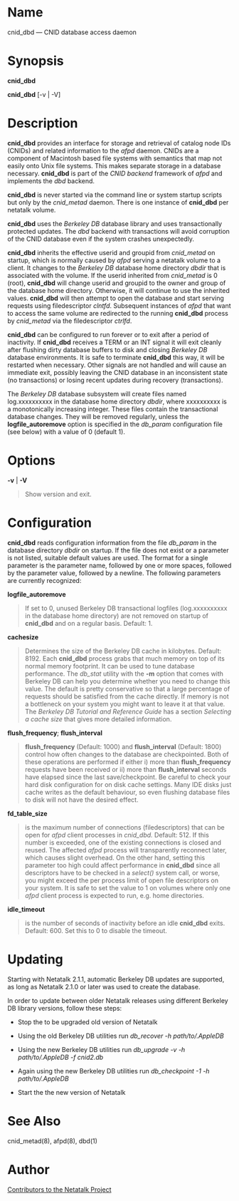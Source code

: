 # Name

cnid_dbd — CNID database access daemon

# Synopsis

**cnid_dbd**

**cnid_dbd** [-v | -V]

# Description

**cnid_dbd** provides an interface for storage and retrieval of catalog
node IDs (CNIDs) and related information to the *afpd* daemon. CNIDs are
a component of Macintosh based file systems with semantics that map not
easily onto Unix file systems. This makes separate storage in a database
necessary. **cnid_dbd** is part of the *CNID backend* framework of *afpd*
and implements the *dbd* backend.

**cnid_dbd** is never started via the command line or system startup
scripts but only by the *cnid_metad* daemon. There is one instance of
**cnid_dbd** per netatalk volume.

**cnid_dbd** uses the *Berkeley DB* database library and uses
transactionally protected updates. The *dbd* backend with transactions
will avoid corruption of the CNID database even if the system crashes
unexpectedly.

**cnid_dbd** inherits the effective userid and groupid from *cnid_metad*
on startup, which is normally caused by *afpd* serving a netatalk volume
to a client. It changes to the *Berkeley DB* database home directory
*dbdir* that is associated with the volume. If the userid inherited from
*cnid_metad* is 0 (root), **cnid_dbd** will change userid and groupid to
the owner and group of the database home directory. Otherwise, it will
continue to use the inherited values. **cnid_dbd** will then attempt to
open the database and start serving requests using filedescriptor
*clntfd*. Subsequent instances of *afpd* that want to access the same
volume are redirected to the running **cnid_dbd** process by *cnid_metad*
via the filedescriptor *ctrlfd*.

**cnid_dbd** can be configured to run forever or to exit after a period of
inactivity. If **cnid_dbd** receives a TERM or an INT signal it will exit
cleanly after flushing dirty database buffers to disk and closing
*Berkeley DB* database environments. It is safe to terminate **cnid_dbd**
this way, it will be restarted when necessary. Other signals are not
handled and will cause an immediate exit, possibly leaving the CNID
database in an inconsistent state (no transactions) or losing recent
updates during recovery (transactions).

The *Berkeley DB* database subsystem will create files named
log.xxxxxxxxxx in the database home directory *dbdir*, where xxxxxxxxxx
is a monotonically increasing integer. These files contain the
transactional database changes. They will be removed regularly, unless
the **logfile_autoremove** option is specified in the *db_param*
configuration file (see below) with a value of 0 (default 1).

# Options

**-v** | **-V**

> Show version and exit.

# Configuration

**cnid_dbd** reads configuration information from the file *db_param* in
the database directory *dbdir* on startup. If the file does not exist or
a parameter is not listed, suitable default values are used. The format
for a single parameter is the parameter name, followed by one or more
spaces, followed by the parameter value, followed by a newline. The
following parameters are currently recognized:

**logfile_autoremove**

> If set to 0, unused Berkeley DB transactional logfiles (log.xxxxxxxxxx
in the database home directory) are not removed on startup of **cnid_dbd**
and on a regular basis. Default: 1.

**cachesize**

> Determines the size of the Berkeley DB cache in kilobytes.
Default: 8192. Each **cnid_dbd** process grabs that much memory on top of
its normal memory footprint. It can be used to tune database
performance. The *db_stat* utility with the **-m** option that comes with
Berkeley DB can help you determine whether you need to change this
value. The default is pretty conservative so that a large percentage of
requests should be satisfied from the cache directly. If memory is not a
bottleneck on your system you might want to leave it at that value. The
*Berkeley DB Tutorial and Reference Guide* has a section *Selecting a
cache size* that gives more detailed information.

**flush_frequency**; **flush_interval**

> **flush_frequency** (Default: 1000) and **flush_interval** (Default: 1800)
control how often changes to the database are checkpointed. Both of
these operations are performed if either i) more than **flush_frequency**
requests have been received or ii) more than **flush_interval** seconds
have elapsed since the last save/checkpoint. Be careful to check your
hard disk configuration for on disk cache settings. Many IDE disks just
cache writes as the default behaviour, so even flushing database files
to disk will not have the desired effect.

**fd_table_size**

> is the maximum number of connections (filedescriptors) that can be open
for *afpd* client processes in *cnid_dbd.* Default: 512. If this number
is exceeded, one of the existing connections is closed and reused. The
affected *afpd* process will transparently reconnect later, which causes
slight overhead. On the other hand, setting this parameter too high
could affect performance in **cnid_dbd** since all descriptors have to be
checked in a *select()* system call, or worse, you might exceed the per
process limit of open file descriptors on your system. It is safe to set
the value to 1 on volumes where only one *afpd* client process is
expected to run, e.g. home directories.

**idle_timeout**

> is the number of seconds of inactivity before an idle **cnid_dbd** exits.
Default: 600. Set this to 0 to disable the timeout.

# Updating

Starting with Netatalk 2.1.1, automatic Berkeley DB updates are supported,
as long as Netatalk 2.1.0 or later was used to create the database.

In order to update between older Netatalk releases using different
Berkeley DB library versions, follow these steps:

- Stop the to be upgraded old version of Netatalk

- Using the old Berkeley DB utilities run
*db_recover -h path/to/.AppleDB*

- Using the new Berkeley DB utilities run
*db_upgrade -v -h path/to/.AppleDB -f cnid2.db*

- Again using the new Berkeley DB utilities run
*db_checkpoint -1 -h path/to/.AppleDB*

- Start the the new version of Netatalk

# See Also

cnid_metad(8), afpd(8), dbd(1)

# Author

[Contributors to the Netatalk Project](https://netatalk.io/contributors)
